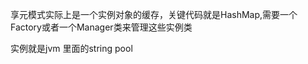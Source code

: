 享元模式实际上是一个实例对象的缓存，关键代码就是HashMap,需要一个Factory或者一个Manager类来管理这些实例类

实例就是jvm 里面的string pool
```java



```